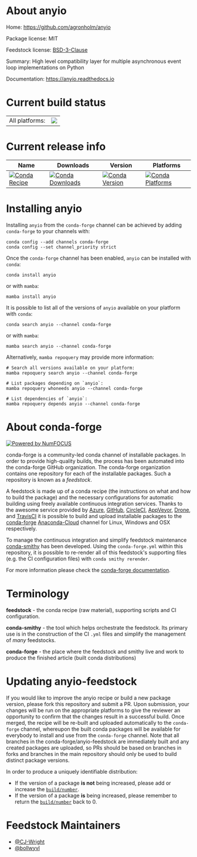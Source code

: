 About anyio
===========

Home: https://github.com/agronholm/anyio

Package license: MIT

Feedstock license: [BSD-3-Clause](https://github.com/conda-forge/anyio-feedstock/blob/main/LICENSE.txt)

Summary: High level compatibility layer for multiple asynchronous event loop implementations on Python

Documentation: https://anyio.readthedocs.io

Current build status
====================


<table><tr><td>All platforms:</td>
    <td>
      <a href="https://dev.azure.com/conda-forge/feedstock-builds/_build/latest?definitionId=7776&branchName=main">
        <img src="https://dev.azure.com/conda-forge/feedstock-builds/_apis/build/status/anyio-feedstock?branchName=main">
      </a>
    </td>
  </tr>
</table>

Current release info
====================

| Name | Downloads | Version | Platforms |
| --- | --- | --- | --- |
| [![Conda Recipe](https://img.shields.io/badge/recipe-anyio-green.svg)](https://anaconda.org/conda-forge/anyio) | [![Conda Downloads](https://img.shields.io/conda/dn/conda-forge/anyio.svg)](https://anaconda.org/conda-forge/anyio) | [![Conda Version](https://img.shields.io/conda/vn/conda-forge/anyio.svg)](https://anaconda.org/conda-forge/anyio) | [![Conda Platforms](https://img.shields.io/conda/pn/conda-forge/anyio.svg)](https://anaconda.org/conda-forge/anyio) |

Installing anyio
================

Installing `anyio` from the `conda-forge` channel can be achieved by adding `conda-forge` to your channels with:

```
conda config --add channels conda-forge
conda config --set channel_priority strict
```

Once the `conda-forge` channel has been enabled, `anyio` can be installed with `conda`:

```
conda install anyio
```

or with `mamba`:

```
mamba install anyio
```

It is possible to list all of the versions of `anyio` available on your platform with `conda`:

```
conda search anyio --channel conda-forge
```

or with `mamba`:

```
mamba search anyio --channel conda-forge
```

Alternatively, `mamba repoquery` may provide more information:

```
# Search all versions available on your platform:
mamba repoquery search anyio --channel conda-forge

# List packages depending on `anyio`:
mamba repoquery whoneeds anyio --channel conda-forge

# List dependencies of `anyio`:
mamba repoquery depends anyio --channel conda-forge
```


About conda-forge
=================

[![Powered by
NumFOCUS](https://img.shields.io/badge/powered%20by-NumFOCUS-orange.svg?style=flat&colorA=E1523D&colorB=007D8A)](https://numfocus.org)

conda-forge is a community-led conda channel of installable packages.
In order to provide high-quality builds, the process has been automated into the
conda-forge GitHub organization. The conda-forge organization contains one repository
for each of the installable packages. Such a repository is known as a *feedstock*.

A feedstock is made up of a conda recipe (the instructions on what and how to build
the package) and the necessary configurations for automatic building using freely
available continuous integration services. Thanks to the awesome service provided by
[Azure](https://azure.microsoft.com/en-us/services/devops/), [GitHub](https://github.com/),
[CircleCI](https://circleci.com/), [AppVeyor](https://www.appveyor.com/),
[Drone](https://cloud.drone.io/welcome), and [TravisCI](https://travis-ci.com/)
it is possible to build and upload installable packages to the
[conda-forge](https://anaconda.org/conda-forge) [Anaconda-Cloud](https://anaconda.org/)
channel for Linux, Windows and OSX respectively.

To manage the continuous integration and simplify feedstock maintenance
[conda-smithy](https://github.com/conda-forge/conda-smithy) has been developed.
Using the ``conda-forge.yml`` within this repository, it is possible to re-render all of
this feedstock's supporting files (e.g. the CI configuration files) with ``conda smithy rerender``.

For more information please check the [conda-forge documentation](https://conda-forge.org/docs/).

Terminology
===========

**feedstock** - the conda recipe (raw material), supporting scripts and CI configuration.

**conda-smithy** - the tool which helps orchestrate the feedstock.
                   Its primary use is in the construction of the CI ``.yml`` files
                   and simplify the management of *many* feedstocks.

**conda-forge** - the place where the feedstock and smithy live and work to
                  produce the finished article (built conda distributions)


Updating anyio-feedstock
========================

If you would like to improve the anyio recipe or build a new
package version, please fork this repository and submit a PR. Upon submission,
your changes will be run on the appropriate platforms to give the reviewer an
opportunity to confirm that the changes result in a successful build. Once
merged, the recipe will be re-built and uploaded automatically to the
`conda-forge` channel, whereupon the built conda packages will be available for
everybody to install and use from the `conda-forge` channel.
Note that all branches in the conda-forge/anyio-feedstock are
immediately built and any created packages are uploaded, so PRs should be based
on branches in forks and branches in the main repository should only be used to
build distinct package versions.

In order to produce a uniquely identifiable distribution:
 * If the version of a package **is not** being increased, please add or increase
   the [``build/number``](https://docs.conda.io/projects/conda-build/en/latest/resources/define-metadata.html#build-number-and-string).
 * If the version of a package **is** being increased, please remember to return
   the [``build/number``](https://docs.conda.io/projects/conda-build/en/latest/resources/define-metadata.html#build-number-and-string)
   back to 0.

Feedstock Maintainers
=====================

* [@CJ-Wright](https://github.com/CJ-Wright/)
* [@bollwyvl](https://github.com/bollwyvl/)

